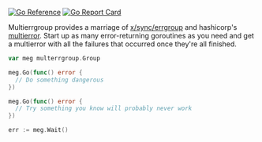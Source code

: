 [![Go Reference](https://pkg.go.dev/badge/github.com/andrewstuart/multierrgroup.svg)](https://pkg.go.dev/github.com/andrewstuart/multierrgroup)
[![Go Report Card](https://goreportcard.com/badge/github.com/andrewstuart/multierrgroup)](https://goreportcard.com/report/github.com/andrewstuart/multierrgroup)

Multierrgroup provides a marriage of
[x/sync/errgroup](https://pkg.go.dev/golang.org/x/sync/errgroup.Group) and
hashicorp's [multierror](https://pkg.go.dev/github.com/hashicorp/go-multierror).
Start up as many error-returning goroutines as you need and get a multierror
with all the failures that occurred once they're all finished.

```go
var meg multerrgroup.Group

meg.Go(func() error {
  // Do something dangerous
})

meg.Go(func() error {
  // Try something you know will probably never work
})

err := meg.Wait()
```
